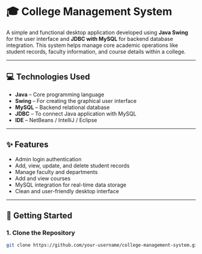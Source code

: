 # 🎓 College Management System

A simple and functional desktop application developed using **Java Swing** for the user interface and **JDBC with MySQL** for backend database integration. This system helps manage core academic operations like student records, faculty information, and course details within a college.

---

## 💻 Technologies Used

- **Java** – Core programming language  
- **Swing** – For creating the graphical user interface  
- **MySQL** – Backend relational database  
- **JDBC** – To connect Java application with MySQL  
- **IDE** – NetBeans / IntelliJ / Eclipse

---

## ✨ Features

- Admin login authentication  
- Add, view, update, and delete student records  
- Manage faculty and departments  
- Add and view courses  
- MySQL integration for real-time data storage  
- Clean and user-friendly desktop interface

---

## 🚀 Getting Started

### 1. Clone the Repository

```bash
git clone https://github.com/your-username/college-management-system.git
